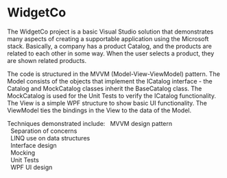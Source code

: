 WidgetCo
========

The WidgetCo project is a basic Visual Studio solution that demonstrates many aspects of creating a supportable application using the Microsoft stack.  Basically, a company has a product Catalog, and the products are related to each other in some way.  When the user selects a product, they are shown related products.

The code is structured in the MVVM (Model-View-ViewModel) pattern.  The Model consists of the objects that implement the ICatalog interface - the Catalog and MockCatalog classes inherit the BaseCatalog class.  The MockCatalog is used for the Unit Tests to verify the ICatalog functionality.  The View is a simple WPF structure to show basic UI functionality.  The ViewModel ties the bindings in the View to the data of the Model.

Techniques demonstrated include:
&nbsp;&nbsp;MVVM design pattern<br>
&nbsp;&nbsp;Separation of concerns<br>
&nbsp;&nbsp;LINQ use on data structures<br>
&nbsp;&nbsp;Interface design<br>
&nbsp;&nbsp;Mocking<br>
&nbsp;&nbsp;Unit Tests<br>
&nbsp;&nbsp;WPF UI design<br>
